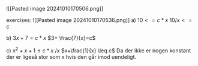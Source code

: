 ![[Pasted image 20241010170506.png]]


exercises:
![[Pasted image 20241010170536.png]]
a) 
$10<=c*x$
$10/x<=c$

b)
$3x+7=c*x$
$3+ \frac{7}{x}=c$




c)
$x^2+x+1 \leq c*x$ 
$/x$
$x+\frac{1}{x} \leq c$
Da der ikke er nogen konstant der er ligeså stor som x hvis den går imod uendeligt.










 


